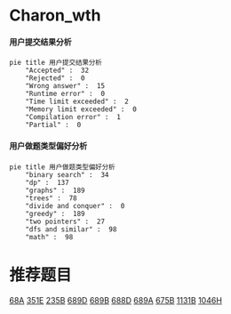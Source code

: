 # Charon_wth

<!-- tabs:start -->



#### **用户提交结果分析**

```mermaid
pie title 用户提交结果分析
    "Accepted" :  32
    "Rejected" :  0
    "Wrong answer" :  15
    "Runtime error" :  0
    "Time limit exceeded" :  2
    "Memory limit exceeded" :  0
    "Compilation error" :  1
    "Partial" :  0
```

#### **用户做题类型偏好分析**

```mermaid
pie title 用户做题类型偏好分析
    "binary search" :  34
    "dp" :  137
    "graphs" :  189
    "trees" :  78
    "divide and conquer" :  0
    "greedy" :  189
    "two pointers" :  27
    "dfs and similar" :  98
    "math" :  98
```



<!-- tabs:end -->
# 推荐题目
[68A](https://codeforces.com/contest/68/problem/A)
[351E](https://codeforces.com/contest/351/problem/E)
[235B](https://codeforces.com/contest/235/problem/B)
[689D](https://codeforces.com/contest/689/problem/D)
[689B](https://codeforces.com/contest/689/problem/B)
[688D](https://codeforces.com/contest/688/problem/D)
[689A](https://codeforces.com/contest/689/problem/A)
[675B](https://codeforces.com/contest/675/problem/B)
[1131B](https://codeforces.com/contest/1131/problem/B)
[1046H](https://codeforces.com/contest/1046/problem/H)
